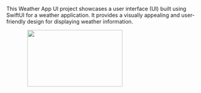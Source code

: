 This Weather App UI project showcases a user interface (UI) built using SwiftUI for a weather application. It provides a visually appealing and user-friendly design for displaying weather information. 

<p float="left">
  <img ![Simulator Screenshot - iPhone 14 Pro - 2023-09-25 at 07 30 00](https://github.com/Yuvanshankar45/SwiftUI-Fundamentals/assets/105915567/fb571067-effc-4ed1-b207-a3073ad14ce8) />
  &nbsp;&nbsp;&nbsp;&nbsp;&nbsp;
  <img ![Simulator Screenshot - iPhone 14 Pro - 2023-09-25 at 07 30 04](https://github.com/Yuvanshankar45/SwiftUI-Fundamentals/assets/105915567/118bcdd1-fb30-4a91-980a-f19cc6eacfd3) />
  &nbsp;&nbsp;&nbsp;&nbsp;&nbsp;
  <img src="images/python-tab.webp" height="150" width="250" />
</p>





